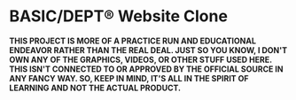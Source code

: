 # BASIC/DEPT® Website Clone

**THIS PROJECT IS MORE OF A PRACTICE RUN AND EDUCATIONAL ENDEAVOR RATHER THAN THE REAL DEAL. JUST SO YOU KNOW, I DON'T OWN ANY OF THE GRAPHICS, VIDEOS, OR OTHER STUFF USED HERE. THIS ISN'T CONNECTED TO OR APPROVED BY THE OFFICIAL SOURCE IN ANY FANCY WAY. SO, KEEP IN MIND, IT'S ALL IN THE SPIRIT OF LEARNING AND NOT THE ACTUAL PRODUCT.**
